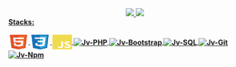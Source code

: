 
<div align="center">
  <a href="https://github.com/JoaoVitor-Dev">
  <img height="160em" src="https://github-readme-stats.vercel.app/api?username=JoaoVitor-Dev&show_icons=true&theme=tokyonight&include_all_commits=true&count_private=true"/>
  <img height="160em" src="https://github-readme-stats.vercel.app/api/top-langs/?username=JoaoVitor-Dev&layout=compact&langs_count=7&theme=tokyonight"/>
</div>
<b>Stacks:<b>
<div style="display: inline_block"><br>
  <img align="center" alt="Jv-HTML" height="30" width="40" src="https://raw.githubusercontent.com/devicons/devicon/master/icons/html5/html5-original.svg">
  <img align="center" alt="Jv-CSS" height="30" width="40" src="https://raw.githubusercontent.com/devicons/devicon/master/icons/css3/css3-original.svg">
  <img align="center" alt="Jv-Js" height="30" width="40" src="https://raw.githubusercontent.com/devicons/devicon/master/icons/javascript/javascript-plain.svg">
  <img align="center" alt="Jv-PHP" height="50" width="45" src="https://cdn.jsdelivr.net/gh/devicons/devicon/icons/php/php-plain.svg">
  <img align="center" alt="Jv-Bootstrap" height="30" width="40"src="https://cdn.jsdelivr.net/gh/devicons/devicon/icons/bootstrap/bootstrap-plain.svg"/>
  <img align="center" alt="Jv-SQL" height="30" width="40"src="https://img.icons8.com/color/48/000000/microsoft-sql-server.png"/>
  <img align="center" alt="Jv-Git" height="30" width="40"src="https://cdn.jsdelivr.net/gh/devicons/devicon/icons/git/git-plain.svg" />
  <img align="center" alt="Jv-Npm" height="30" width="40"src="https://cdn.jsdelivr.net/gh/devicons/devicon/icons/npm/npm-original-wordmark.svg" />
  </div>
  
